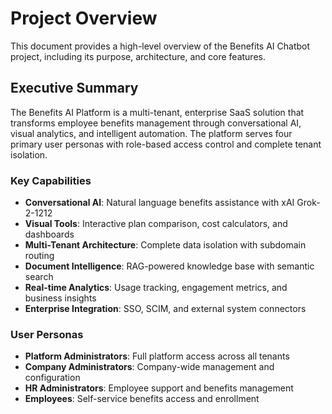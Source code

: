 # Project Overview

This document provides a high-level overview of the Benefits AI Chatbot project, including its purpose, architecture, and core features.

## Executive Summary

The Benefits AI Platform is a multi-tenant, enterprise SaaS solution that transforms employee benefits management through conversational AI, visual analytics, and intelligent automation. The platform serves four primary user personas with role-based access control and complete tenant isolation.

### Key Capabilities
- **Conversational AI**: Natural language benefits assistance with xAI Grok-2-1212
- **Visual Tools**: Interactive plan comparison, cost calculators, and dashboards
- **Multi-Tenant Architecture**: Complete data isolation with subdomain routing
- **Document Intelligence**: RAG-powered knowledge base with semantic search
- **Real-time Analytics**: Usage tracking, engagement metrics, and business insights
- **Enterprise Integration**: SSO, SCIM, and external system connectors

### User Personas
- **Platform Administrators**: Full platform access across all tenants
- **Company Administrators**: Company-wide management and configuration
- **HR Administrators**: Employee support and benefits management
- **Employees**: Self-service benefits access and enrollment
